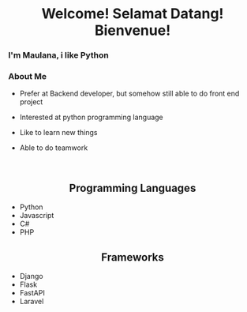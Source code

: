 <h1 align="center"> Welcome! Selamat Datang! Bienvenue! </h1>
<h3> I'm Maulana, i like Python </h3>

<h3 align="left">About Me</h3>

- Prefer at Backend developer, but somehow still able to do front end project

- Interested at python programming language

- Like to learn new things

- Able to do teamwork

<br>

<h2 align="center"> Programming Languages </h2>

 - Python
 - Javascript
 - C#
 - PHP
 
<h2 align="center"> Frameworks </h2>

- Django
- Flask
- FastAPI
- Laravel
